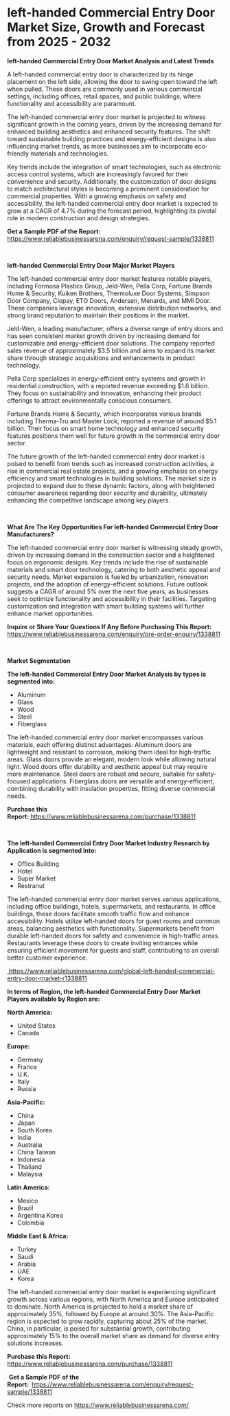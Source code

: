 <p><h1>left-handed Commercial Entry Door Market Size, Growth and Forecast from 2025 - 2032</h1></p><p><strong>left-handed Commercial Entry Door Market Analysis and Latest Trends</strong></p>
<p><p>A left-handed commercial entry door is characterized by its hinge placement on the left side, allowing the door to swing open toward the left when pulled. These doors are commonly used in various commercial settings, including offices, retail spaces, and public buildings, where functionality and accessibility are paramount.</p><p>The left-handed commercial entry door market is projected to witness significant growth in the coming years, driven by the increasing demand for enhanced building aesthetics and enhanced security features. The shift toward sustainable building practices and energy-efficient designs is also influencing market trends, as more businesses aim to incorporate eco-friendly materials and technologies. </p><p>Key trends include the integration of smart technologies, such as electronic access control systems, which are increasingly favored for their convenience and security. Additionally, the customization of door designs to match architectural styles is becoming a prominent consideration for commercial properties. With a growing emphasis on safety and accessibility, the left-handed commercial entry door market is expected to grow at a CAGR of 4.7% during the forecast period, highlighting its pivotal role in modern construction and design strategies.</p></p>
<p><strong>Get a Sample PDF of the Report:&nbsp;</strong> <a href="https://www.reliablebusinessarena.com/enquiry/request-sample/1338811?utm_campaign=1941&utm_medium=2&utm_source=Github&utm_content=ia&utm_term=08012025&utm_id=left-handed-commercial-entry-door">https://www.reliablebusinessarena.com/enquiry/request-sample/1338811</a></p>
<p>&nbsp;</p>
<p><strong>left-handed Commercial Entry Door Major Market Players</strong></p>
<p><p>The left-handed commercial entry door market features notable players, including Formosa Plastics Group, Jeld-Wen, Pella Corp, Fortune Brands Home & Security, Kuiken Brothers, Thermoluxe Door Systems, Simpson Door Company, Clopay, ETO Doors, Andersen, Menards, and MMI Door. These companies leverage innovation, extensive distribution networks, and strong brand reputation to maintain their positions in the market.</p><p>Jeld-Wen, a leading manufacturer, offers a diverse range of entry doors and has seen consistent market growth driven by increasing demand for customizable and energy-efficient door solutions. The company reported sales revenue of approximately $3.5 billion and aims to expand its market share through strategic acquisitions and enhancements in product technology.</p><p>Pella Corp specializes in energy-efficient entry systems and growth in residential construction, with a reported revenue exceeding $1.6 billion. They focus on sustainability and innovation, enhancing their product offerings to attract environmentally conscious consumers.</p><p>Fortune Brands Home & Security, which incorporates various brands including Therma-Tru and Master Lock, reported a revenue of around $5.1 billion. Their focus on smart home technology and enhanced security features positions them well for future growth in the commercial entry door sector.</p><p>The future growth of the left-handed commercial entry door market is poised to benefit from trends such as increased construction activities, a rise in commercial real estate projects, and a growing emphasis on energy efficiency and smart technologies in building solutions. The market size is projected to expand due to these dynamic factors, along with heightened consumer awareness regarding door security and durability, ultimately enhancing the competitive landscape among key players.</p></p>
<p>&nbsp;</p>
<p><strong>What Are The Key Opportunities For left-handed Commercial Entry Door Manufacturers?</strong></p>
<p><p>The left-handed commercial entry door market is witnessing steady growth, driven by increasing demand in the construction sector and a heightened focus on ergonomic designs. Key trends include the rise of sustainable materials and smart door technology, catering to both aesthetic appeal and security needs. Market expansion is fueled by urbanization, renovation projects, and the adoption of energy-efficient solutions. Future outlook suggests a CAGR of around 5% over the next five years, as businesses seek to optimize functionality and accessibility in their facilities. Targeting customization and integration with smart building systems will further enhance market opportunities.</p></p>
<p><strong>Inquire or Share Your Questions If Any Before Purchasing This Report:</strong> <a href="https://www.reliablebusinessarena.com/enquiry/pre-order-enquiry/1338811?utm_campaign=1941&utm_medium=2&utm_source=Github&utm_content=ia&utm_term=08012025&utm_id=left-handed-commercial-entry-door">https://www.reliablebusinessarena.com/enquiry/pre-order-enquiry/1338811</a></p>
<p>&nbsp;</p>
<p><strong>Market Segmentation</strong></p>
<p><strong>The left-handed Commercial Entry Door Market Analysis by types is segmented into:</strong></p>
<p><ul><li>Aluminum</li><li>Glass</li><li>Wood</li><li>Steel</li><li>Fiberglass</li></ul></p>
<p><p>The left-handed commercial entry door market encompasses various materials, each offering distinct advantages. Aluminum doors are lightweight and resistant to corrosion, making them ideal for high-traffic areas. Glass doors provide an elegant, modern look while allowing natural light. Wood doors offer durability and aesthetic appeal but may require more maintenance. Steel doors are robust and secure, suitable for safety-focused applications. Fiberglass doors are versatile and energy-efficient, combining durability with insulation properties, fitting diverse commercial needs.</p></p>
<p><strong>Purchase this Report:&nbsp;</strong><a href="https://www.reliablebusinessarena.com/purchase/1338811?utm_campaign=1941&utm_medium=2&utm_source=Github&utm_content=ia&utm_term=08012025&utm_id=left-handed-commercial-entry-door">https://www.reliablebusinessarena.com/purchase/1338811</a></p>
<p>&nbsp;</p>
<p><strong>The left-handed Commercial Entry Door Market Industry Research by Application is segmented into:</strong></p>
<p><ul><li>Office Building</li><li>Hotel</li><li>Super Market</li><li>Restranut</li></ul></p>
<p><p>The left-handed commercial entry door market serves various applications, including office buildings, hotels, supermarkets, and restaurants. In office buildings, these doors facilitate smooth traffic flow and enhance accessibility. Hotels utilize left-handed doors for guest rooms and common areas, balancing aesthetics with functionality. Supermarkets benefit from durable left-handed doors for safety and convenience in high-traffic areas. Restaurants leverage these doors to create inviting entrances while ensuring efficient movement for guests and staff, contributing to an overall better customer experience.</p></p>
<p><a href="https://www.reliablebusinessarena.com/global-left-handed-commercial-entry-door-market-r1338811?utm_campaign=1941&utm_medium=2&utm_source=Github&utm_content=ia&utm_term=08012025&utm_id=left-handed-commercial-entry-door">&nbsp;https://www.reliablebusinessarena.com/global-left-handed-commercial-entry-door-market-r1338811</a></p>
<p><strong>In terms of Region, the left-handed Commercial Entry Door Market Players available by Region are:</strong></p>
<p>
    <p> <strong> North America: </strong>
        <ul>
            <li>United States</li>
            <li>Canada</li>
        </ul>
        </p> 
    <p> <strong> Europe: </strong>
        <ul>
            <li>Germany</li>
            <li>France</li>
            <li>U.K.</li>
            <li>Italy</li>
            <li>Russia</li>
        </ul>
        </p> 
    <p> <strong> Asia-Pacific: </strong>
        <ul>
            <li>China</li>
            <li>Japan</li>
            <li>South Korea</li>
            <li>India</li>
            <li>Australia</li>
            <li>China Taiwan</li>
            <li>Indonesia</li>
            <li>Thailand</li>
            <li>Malaysia</li>
        </ul>
        </p> 
    <p> <strong> Latin America: </strong>
        <ul>
            <li>Mexico</li>
            <li>Brazil</li>
            <li>Argentina Korea</li>
            <li>Colombia</li>
        </ul>
        </p> 
    <p> <strong> Middle East & Africa: </strong>
        <ul>
            <li>Turkey</li>
            <li>Saudi</li>
            <li>Arabia</li>
            <li>UAE</li>
            <li>Korea</li>
        </ul>
    </p>
    </p>
<p><p>The left-handed commercial entry door market is experiencing significant growth across various regions, with North America and Europe anticipated to dominate. North America is projected to hold a market share of approximately 35%, followed by Europe at around 30%. The Asia-Pacific region is expected to grow rapidly, capturing about 25% of the market. China, in particular, is poised for substantial growth, contributing approximately 15% to the overall market share as demand for diverse entry solutions increases.</p></p>
<p><strong>Purchase this Report: </strong><a href="https://www.reliablebusinessarena.com/purchase/1338811?utm_campaign=1941&utm_medium=2&utm_source=Github&utm_content=ia&utm_term=08012025&utm_id=left-handed-commercial-entry-door">https://www.reliablebusinessarena.com/purchase/1338811</a></p>
<p>&nbsp;<strong>Get a Sample PDF of the Report:&nbsp;&nbsp;</strong><a href="https://www.reliablebusinessarena.com/enquiry/request-sample/1338811?utm_campaign=1941&utm_medium=2&utm_source=Github&utm_content=ia&utm_term=08012025&utm_id=left-handed-commercial-entry-door">https://www.reliablebusinessarena.com/enquiry/request-sample/1338811</a></p>
<p><strong></strong></p>
<p>Check more reports on <a href="https://www.reliablebusinessarena.com/?utm_campaign=1941&utm_medium=2&utm_source=Github&utm_content=ia&utm_term=08012025&utm_id=left-handed-commercial-entry-door">https://www.reliablebusinessarena.com/</a></p>